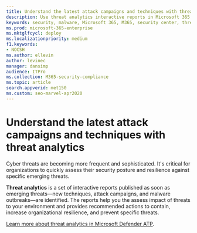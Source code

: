 ```yaml
---
title: Understand the latest attack campaigns and techniques with threat analytics
description: Use threat analytics interactive reports in Microsoft 365 to assess the security posture and resilience of your organization against emerging threats.
keywords: security, malware, Microsoft 365, M365, security center, threat analytics, Microsoft Defender ATP, cyber, security posture, emerging threats
ms.prod: microsoft-365-enterprise
ms.mktglfcycl: deploy
ms.localizationpriority: medium
f1.keywords:
- NOCSH
ms.author: ellevin
author: levinec
manager: dansimp
audience: ITPro
ms.collection: M365-security-compliance  
ms.topic: article
search.appverid: met150
ms.custom: seo-marvel-apr2020
---
```


# Understand the latest attack campaigns and techniques with threat analytics 

Cyber threats are becoming more frequent and sophisticated. It's critical for organizations to quickly assess their security posture and resilience against specific emerging threats.

**Threat analytics** is a set of interactive reports published as soon as emerging threats—new techniques, attack campaigns, and malware outbreaks—are identified. The reports help you the assess impact of threats to your environment and provides recommended actions to contain, increase organizational resilience, and prevent specific threats.

[Learn more about threat analytics in Microsoft Defender ATP](https://docs.microsoft.com/windows/security/threat-protection/microsoft-defender-atp/threat-analytics).  
